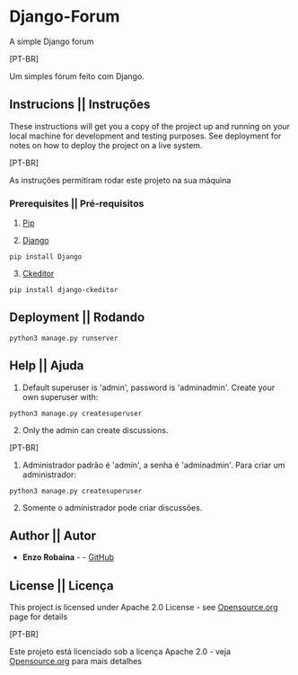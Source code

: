 # Django-Forum
A simple Django forum

[PT-BR]

Um simples fórum feito com Django.

## Instrucions || Instruções

These instructions will get you a copy of the project up and running on your local machine for development and testing purposes. See deployment for notes on how to deploy the project on a live system.

[PT-BR]

As instruções permitiram rodar este projeto na sua máquina

### Prerequisites || Pré-requisitos

1) [Pip](https://pip.pypa.io/en/stable/installing/)


2) [Django](https://pip.pypa.io/en/stable/installing/)

```
pip install Django 
```

3) [Ckeditor](https://pip.pypa.io/en/stable/installing/)

```
pip install django-ckeditor
```

## Deployment || Rodando

```
python3 manage.py runserver
```

## Help || Ajuda

1) Default superuser is 'admin', password is 'adminadmin'. Create your own superuser with:

```
python3 manage.py createsuperuser
```

2) Only the admin can create discussions.

[PT-BR]

1) Administrador padrão é 'admin', a senha é 'adminadmin'. Para criar um administrador:

```
python3 manage.py createsuperuser
```

2) Somente o administrador pode criar discussões.


## Author || Autor 

* **Enzo Robaina** -  - [GitHub](https://github.com/EnzoRobaina)

## License || Licença

This project is licensed under Apache 2.0 License - see [Opensource.org](https://opensource.org/licenses/Apache-2.0) page for details

[PT-BR]

Este projeto está licenciado sob a licença Apache 2.0 - veja [Opensource.org](https://opensource.org/licenses/Apache-2.0) para mais detalhes



